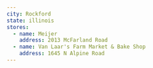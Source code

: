 ```yaml
---
city: Rockford
state: illinois
stores:
  - name: Meijer
    address: 2013 McFarland Road
  - name: Van Laar's Farm Market & Bake Shop
    address: 1645 N Alpine Road
---
```

